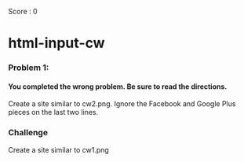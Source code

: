 Score : 0
# html-input-cw

### Problem 1:
#### You completed the wrong problem. Be sure to read the directions. 
Create a site similar to cw2.png. Ignore the Facebook and Google Plus pieces on the last two lines.

### Challenge
Create a site similar to cw1.png
